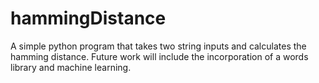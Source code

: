 # hammingDistance
A simple python program that takes two string inputs and calculates the hamming distance. Future work will include the incorporation of a words library and machine learning. 
